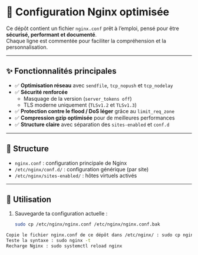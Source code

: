 # 🚀 Configuration Nginx optimisée

Ce dépôt contient un fichier `nginx.conf` prêt à l’emploi, pensé pour être **sécurisé, performant et documenté**.  
Chaque ligne est commentée pour faciliter la compréhension et la personnalisation.

---

## ✨ Fonctionnalités principales

- ✅ **Optimisation réseau** avec `sendfile`, `tcp_nopush` et `tcp_nodelay`
- ✅ **Sécurité renforcée**
  - Masquage de la version (`server_tokens off`)
  - TLS moderne uniquement (`TLSv1.2` et `TLSv1.3`)
- ✅ **Protection contre le flood / DoS léger** grâce au `limit_req_zone`
- ✅ **Compression gzip optimisée** pour de meilleures performances
- ✅ **Structure claire** avec séparation des `sites-enabled` et `conf.d`

---

## 📂 Structure

- `nginx.conf` : configuration principale de Nginx
- `/etc/nginx/conf.d/` : configuration générique (par site)
- `/etc/nginx/sites-enabled/` : hôtes virtuels activés

---

## 🔧 Utilisation

1. Sauvegarde ta configuration actuelle :
   ```bash
   sudo cp /etc/nginx/nginx.conf /etc/nginx/nginx.conf.bak
   ```
```bash
Copie le fichier nginx.conf de ce dépôt dans /etc/nginx/ : sudo cp nginx.conf /etc/nginx/nginx.conf
Teste la syntaxe : sudo nginx -t
Recharge Nginx : sudo systemctl reload nginx
```
